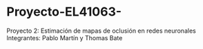 # Proyecto-EL41063-
Proyecto 2: Estimación de mapas de oclusión en redes neuronales
Integrantes: Pablo Martín y Thomas Bate
